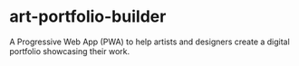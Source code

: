 # art-portfolio-builder
A Progressive Web App (PWA) to help artists and designers create a digital portfolio showcasing their work.

